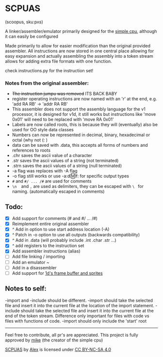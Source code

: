 # SCPUAS
(scoopus, skuːpʌs)

A linker/assembler/emulator primarily designed for the [simple cpu](http://simplecpudesign.com/), although it can easily be configured

Made primarily to allow for easier modification than the original provided assembler.
All instructions are now stored in one central place allowing for easy expansion and 
actually assembling the assembly into a token stream allows for adding extra file formats with one function.

check instructions.py for the instruction set!

### Notes from the original assembler:
- ~~The instruction jumpu was removed~~ ITS BACK BABY
- register operating instructions are now named with an 'r' at the end, e.g. 'add RA RB' -> 'addr RA RB'
- This assembler does not support the assembly language for the v1 processor, it is designed for v1d, it still works but instructions like 'move 0x01' will need to be replaced with 'move RA 0x01'
- Labels are now called roots, this is because they will (eventually) also be used for OO style data classes
- Numbers can now be represented in decimal, binary, hexadecimal or octal (why not (: )
- data can be saved with .data, this accepts all forms of numbers and references to roots
- .chr saves the ascii value of a character
- .str saves the ascii values of a string (not terminated)
- .strn saves the ascii values of a string (null terminated)
- -a flag was replaces with -A flag
- -o flag still works or use -a:d:m:f: for specific output types
- `#` and `#/ ... /#` are used for comments
- `\n` ` ` and `,` are used as delimiters, they can be escaped with `\ ` for naming. (automatically escaped in comments)

## Todo:
- [x] Add support for comments (# and #/ ... /#)
- [x] Reimplement entire original assembler
- [x] ^ Add in option to use start address location (-A)
- [x] ^ Patch in -o option to use all outputs (backwards compatibility)
- [x] ^ Add in .data (will probably include .int .char .str ...)
- [x] ^ add registers to the instruction set
- [x] Add assembler instructions (alias)
- [ ] Add file linking / importing
- [ ] Add an emulator ~
- [ ] Add in a disassembler
- [ ] Add support for [1d's frame buffer and sprites](http://simplecpudesign.com/simple_cpu_v1d_pong/index.html)

## Notes to self:
-import and -include should be different.
-import should take the selected file and insert it into the current file at
the location of the import statement.
-include should take the selected file and insert it into the current file at
the end of the token stream.
Difference only important for files with code vs files with functions of code.
-import should only include the 'start' root


-----
Feel free to contribute, all pr's are appreciated.
This project is fully approved by [mike](mailto:mike@simplecpudesign.com) (the creator of the simple cpu)

[SCPUAS](https://github.com/actorpus/SCPUAS) by [Alex](https://github.com/actorpus) is licensed under [CC BY-NC-SA 4.0](https://creativecommons.org/licenses/by-nc-sa/4.0)
